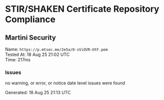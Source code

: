 # STIR/SHAKEN Certificate Repository Compliance

## Martini Security

Name: `https://p.mtsec.me/2e5a/O-sViOVR-UtF.pem`\
Tested At: 18 Aug 25 21:02 UTC\
Time: 217ms

### Issues

no warning, or error, or notice date level issues were found

Generated: 18 Aug 25 21:13 UTC